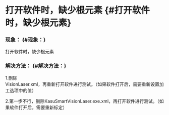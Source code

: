 # 打开软件时，缺少根元素 {#打开软件时，缺少根元素}

### 现象： {#现象：}

打开软件时，缺少根元素

### 解决方法： {#解决方法：}

1.删除  
VisionLaser.xml，再重新打开软件进行测试。（如果软件打开后，需要重新设置加工选项中的值）

2.第一步不行，删除KasuSmartVisionLaser.exe.xml，再打开软件进行测试。（如果软件打开后，需要重新标定）

